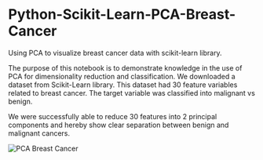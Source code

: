 # Python-Scikit-Learn-PCA-Breast-Cancer
Using PCA to visualize breast cancer data with scikit-learn library.


The purpose of this notebook is to demonstrate knowledge in the use of PCA for dimensionality reduction and classification. We downloaded a dataset from Scikit-Learn library. This dataset had 30 feature variables related to breast cancer. The target variable was classified into malignant vs benign. 

We were successfully able to reduce 30 features into 2 principal components and hereby show clear separation between benign and malignant cancers. 

![PCA Breast Cancer](https://user-images.githubusercontent.com/114509328/201206030-da2eee5e-42fc-4f65-b1ab-5345e19c8839.jpg)
